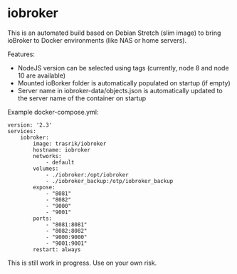 # iobroker
This is an automated build based on Debian Stretch (slim image) to bring ioBroker to Docker environments (like NAS or home servers).

Features:
* NodeJS version can be selected using tags (currently, node 8 and node 10 are available)
* Mounted ioBorker folder is automatically populated on startup (if empty)
* Server name in iobroker-data/objects.json is automatically updated to the server name of the container on startup 


Example docker-compose.yml:

```
version: '2.3'
services:
    iobroker:
        image: trasrik/iobroker
        hostname: iobroker
        networks:
            - default
        volumes:
            - ./iobroker:/opt/iobroker
            - ./iobroker_backup:/otp/iobroker_backup
        expose:
            - "8081"
            - "8082"
            - "9000"
            - "9001"
        ports:
            - "8081:8081"
            - "8082:8082"
            - "9000:9000"
            - "9001:9001"
        restart: always
```

This is still work in progress. Use on your own risk.